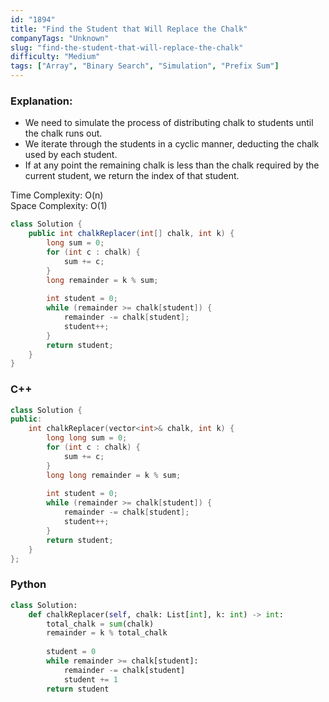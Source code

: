 ```yaml
---
id: "1894"
title: "Find the Student that Will Replace the Chalk"
companyTags: "Unknown"
slug: "find-the-student-that-will-replace-the-chalk"
difficulty: "Medium"
tags: ["Array", "Binary Search", "Simulation", "Prefix Sum"]
---
```


### Explanation:
- We need to simulate the process of distributing chalk to students until the chalk runs out.
- We iterate through the students in a cyclic manner, deducting the chalk used by each student.
- If at any point the remaining chalk is less than the chalk required by the current student, we return the index of that student.

Time Complexity: O(n)  
Space Complexity: O(1)

```java
class Solution {
    public int chalkReplacer(int[] chalk, int k) {
        long sum = 0;
        for (int c : chalk) {
            sum += c;
        }
        long remainder = k % sum;
        
        int student = 0;
        while (remainder >= chalk[student]) {
            remainder -= chalk[student];
            student++;
        }
        return student;
    }
}
```

### C++
```cpp
class Solution {
public:
    int chalkReplacer(vector<int>& chalk, int k) {
        long long sum = 0;
        for (int c : chalk) {
            sum += c;
        }
        long long remainder = k % sum;
        
        int student = 0;
        while (remainder >= chalk[student]) {
            remainder -= chalk[student];
            student++;
        }
        return student;
    }
};
```

### Python
```python
class Solution:
    def chalkReplacer(self, chalk: List[int], k: int) -> int:
        total_chalk = sum(chalk)
        remainder = k % total_chalk
        
        student = 0
        while remainder >= chalk[student]:
            remainder -= chalk[student]
            student += 1
        return student
```